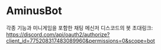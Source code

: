# AminusBot
각종 기능과 미니게임을 포함한 채팅 메신저 디스코드의 봇
초대링크: https://discord.com/api/oauth2/authorize?client_id=775208317483089960&permissions=0&scope=bot
